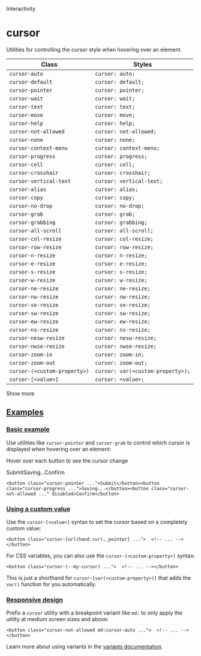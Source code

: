 <!--$-->

<!--/$-->

Interactivity

# cursor

Utilities for controlling the cursor style when hovering over an element.

| Class                        | Styles                            |
| ---------------------------- | --------------------------------- |
| `cursor-auto`                | `cursor: auto;`                   |
| `cursor-default`             | `cursor: default;`                |
| `cursor-pointer`             | `cursor: pointer;`                |
| `cursor-wait`                | `cursor: wait;`                   |
| `cursor-text`                | `cursor: text;`                   |
| `cursor-move`                | `cursor: move;`                   |
| `cursor-help`                | `cursor: help;`                   |
| `cursor-not-allowed`         | `cursor: not-allowed;`            |
| `cursor-none`                | `cursor: none;`                   |
| `cursor-context-menu`        | `cursor: context-menu;`           |
| `cursor-progress`            | `cursor: progress;`               |
| `cursor-cell`                | `cursor: cell;`                   |
| `cursor-crosshair`           | `cursor: crosshair;`              |
| `cursor-vertical-text`       | `cursor: vertical-text;`          |
| `cursor-alias`               | `cursor: alias;`                  |
| `cursor-copy`                | `cursor: copy;`                   |
| `cursor-no-drop`             | `cursor: no-drop;`                |
| `cursor-grab`                | `cursor: grab;`                   |
| `cursor-grabbing`            | `cursor: grabbing;`               |
| `cursor-all-scroll`          | `cursor: all-scroll;`             |
| `cursor-col-resize`          | `cursor: col-resize;`             |
| `cursor-row-resize`          | `cursor: row-resize;`             |
| `cursor-n-resize`            | `cursor: n-resize;`               |
| `cursor-e-resize`            | `cursor: e-resize;`               |
| `cursor-s-resize`            | `cursor: s-resize;`               |
| `cursor-w-resize`            | `cursor: w-resize;`               |
| `cursor-ne-resize`           | `cursor: ne-resize;`              |
| `cursor-nw-resize`           | `cursor: nw-resize;`              |
| `cursor-se-resize`           | `cursor: se-resize;`              |
| `cursor-sw-resize`           | `cursor: sw-resize;`              |
| `cursor-ew-resize`           | `cursor: ew-resize;`              |
| `cursor-ns-resize`           | `cursor: ns-resize;`              |
| `cursor-nesw-resize`         | `cursor: nesw-resize;`            |
| `cursor-nwse-resize`         | `cursor: nwse-resize;`            |
| `cursor-zoom-in`             | `cursor: zoom-in;`                |
| `cursor-zoom-out`            | `cursor: zoom-out;`               |
| `cursor-(<custom-property>)` | `cursor: var(<custom-property>);` |
| `cursor-[<value>]`           | `cursor: <value>;`                |

Show more

## [Examples](#examples)

### [Basic example](#basic-example)

Use utilities like `cursor-pointer` and `cursor-grab` to control which cursor is displayed when hovering over an element:

Hover over each button to see the cursor change

SubmitSaving...Confirm

```
<button class="cursor-pointer ...">Submit</button><button class="cursor-progress ...">Saving...</button><button class="cursor-not-allowed ..." disabled>Confirm</button>
```

### [Using a custom value](#using-a-custom-value)

Use the<!-- --> `cursor-[<value>]` <!-- -->syntax<!-- --> <!-- -->to set the <!-- -->cursor<!-- --> based on a completely custom value:

```
<button class="cursor-[url(hand.cur),_pointer] ...">  <!-- ... --></button>
```

For CSS variables, you can also use the<!-- --> `cursor-(<custom-property>)` <!-- -->syntax:

```
<button class="cursor-(--my-cursor) ...">  <!-- ... --></button>
```

This is just a shorthand for<!-- --> `cursor-[var(<custom-property>)]` <!-- -->that adds the `var()` function for you automatically.

### [Responsive design](#responsive-design)

Prefix <!-- -->a<!-- --> `cursor` utility<!-- --> <!-- -->with a breakpoint variant like `md:` to only apply the utility at <!-- -->medium<!-- --> <!-- -->screen sizes and above:

```
<button class="cursor-not-allowed md:cursor-auto ...">  <!-- ... --></button>
```

Learn more about using variants in the [variants documentation](/docs/hover-focus-and-other-states).

<!--$-->

<!--/$-->
